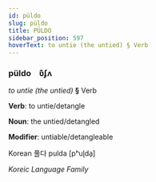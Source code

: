 ```yaml
---
id: püldo
slug: püldo
title: PÜLDO
sidebar_position: 597
hoverText: to untie (the untied) § Verb
---
```


### püldo&emsp;<span kind="abugida">ʋ͊ʄʌ</span>

*to untie (the untied)* **§** Verb

**Verb**: to untie/detangle

**Noun**: the untied/detangled

**Modifier**: untiable/detangleable

Korean 풀다 pulda [pʰuɭda̠]

*Koreic Language Family*